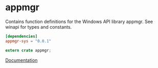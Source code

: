 # appmgr #
Contains function definitions for the Windows API library appmgr. See winapi for types and constants.

```toml
[dependencies]
appmgr-sys = "0.0.1"
```

```rust
extern crate appmgr;
```

[Documentation](https://retep998.github.io/doc/appmgr/)
